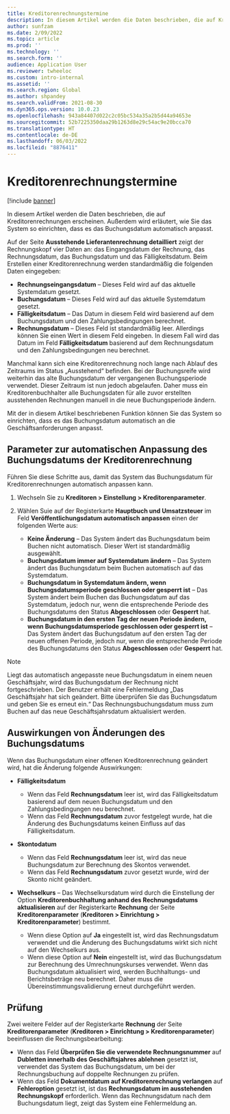 ```yaml
---
title: Kreditorenrechnungstermine
description: In diesem Artikel werden die Daten beschrieben, die auf Kreditorenrechnungen erscheinen. Außerdem wird erläutert, wie Sie das System so einrichten, dass es das Buchungsdatum automatisch anpasst.
author: sunfzam
ms.date: 2/09/2022
ms.topic: article
ms.prod: ''
ms.technology: ''
ms.search.form: ''
audience: Application User
ms.reviewer: twheeloc
ms.custom: intro-internal
ms.assetid: ''
ms.search.region: Global
ms.author: shpandey
ms.search.validFrom: 2021-08-30
ms.dyn365.ops.version: 10.0.23
ms.openlocfilehash: 943a84407d022c2c05bc534a35a2b5d44a94653e
ms.sourcegitcommit: 52b7225350daa29b1263d8e29c54ac9e20bcca70
ms.translationtype: HT
ms.contentlocale: de-DE
ms.lasthandoff: 06/03/2022
ms.locfileid: "8876411"
---
```

# <a name="vendor-invoice-dates"></a>Kreditorenrechnungstermine

[!include [banner](../includes/banner.md)]

In diesem Artikel werden die Daten beschrieben, die auf Kreditorenrechnungen erscheinen. Außerdem wird erläutert, wie Sie das System so einrichten, dass es das Buchungsdatum automatisch anpasst.

Auf der Seite **Ausstehende Lieferantenrechnung detailliert** zeigt der Rechnungskopf vier Daten an: das Eingangsdatum der Rechnung, das Rechnungsdatum, das Buchungsdatum und das Fälligkeitsdatum. Beim Erstellen einer Kreditorenrechnung werden standardmäßig die folgenden Daten eingegeben:

- **Rechnungseingangsdatum** – Dieses Feld wird auf das aktuelle Systemdatum gesetzt.
- **Buchungsdatum** – Dieses Feld wird auf das aktuelle Systemdatum gesetzt. 
- **Fälligkeitsdatum** – Das Datum in diesem Feld wird basierend auf dem Buchungsdatum und den Zahlungsbedingungen berechnet.
- **Rechnungsdatum** – Dieses Feld ist standardmäßig leer. Allerdings können Sie einen Wert in diesem Feld eingeben. In diesem Fall wird das Datum im Feld **Fälligkeitsdatum** basierend auf dem Rechnungsdatum und den Zahlungsbedingungen neu berechnet.

Manchmal kann sich eine Kreditorenrechnung noch lange nach Ablauf des Zeitraums im Status „Ausstehend“ befinden. Bei der Buchungsreife wird weiterhin das alte Buchungsdatum der vergangenen Buchungsperiode verwendet. Dieser Zeitraum ist nun jedoch abgelaufen. Daher muss ein Kreditorenbuchhalter alle Buchungsdaten für alle zuvor erstellten ausstehenden Rechnungen manuell in die neue Buchungsperiode ändern.

Mit der in diesem Artikel beschriebenen Funktion können Sie das System so einrichten, dass es das Buchungsdatum automatisch an die Geschäftsanforderungen anpasst.

## <a name="parameter-for-automatically-adjusting-the-vendor-invoice-posting-date"></a>Parameter zur automatischen Anpassung des Buchungsdatums der Kreditorenrechnung

Führen Sie diese Schritte aus, damit das System das Buchungsdatum für Kreditorenrechnungen automatisch anpassen kann.

1.  Wechseln Sie zu **Kreditoren \> Einstellung \> Kreditorenparameter**.
2.  Wählen Suie auf der Registerkarte **Hauptbuch und Umsatzsteuer** im Feld **Veröffentlichungsdatum automatisch anpassen** einen der folgenden Werte aus:

    - **Keine Änderung** – Das System ändert das Buchungsdatum beim Buchen nicht automatisch. Dieser Wert ist standardmäßig ausgewählt.
    - **Buchungsdatum immer auf Systemdatum ändern** – Das System ändert das Buchungsdatum beim Buchen automatisch auf das Systemdatum.
    - **Buchungsdatum in Systemdatum ändern, wenn Buchungsdatumsperiode geschlossen oder gesperrt ist** – Das System ändert beim Buchen das Buchungsdatum auf das Systemdatum, jedoch nur, wenn die entsprechende Periode des Buchungsdatums den Status **Abgeschlossen** oder **Gesperrt** hat.
    - **Buchungsdatum in den ersten Tag der neuen Periode ändern, wenn Buchungsdatumsperiode geschlossen oder gesperrt ist** – Das System ändert das Buchungsdatum auf den ersten Tag der neuen offenen Periode, jedoch nur, wenn die entsprechende Periode des Buchungsdatums den Status **Abgeschlossen** oder **Gesperrt** hat.

> [!NOTE]
> Liegt das automatisch angepasste neue Buchungsdatum in einem neuen Geschäftsjahr, wird das Buchungsdatum der Rechnung nicht fortgeschrieben. Der Benutzer erhält eine Fehlermeldung „Das Geschäftsjahr hat sich geändert. Bitte überprüfen Sie das Buchungsdatum und geben Sie es erneut ein.“ Das Rechnungsbuchungsdatum muss zum Buchen auf das neue Geschäftsjahrsdatum aktualisiert werden.

## <a name="impact-of-posting-date-changes"></a>Auswirkungen von Änderungen des Buchungsdatums

Wenn das Buchungsdatum einer offenen Kreditorenrechnung geändert wird, hat die Änderung folgende Auswirkungen:

- **Fälligkeitsdatum**

    - Wenn das Feld **Rechnungsdatum** leer ist, wird das Fälligkeitsdatum basierend auf dem neuen Buchungsdatum und den Zahlungsbedingungen neu berechnet.
    - Wenn das Feld **Rechnungsdatum** zuvor festgelegt wurde, hat die Änderung des Buchungsdatums keinen Einfluss auf das Fälligkeitsdatum.

- **Skontodatum**

    - Wenn das Feld **Rechnungsdatum** leer ist, wird das neue Buchungsdatum zur Berechnung des Skontos verwendet.
    - Wenn das Feld **Rechnungsdatum** zuvor gesetzt wurde, wird der Skonto nicht geändert.

- **Wechselkurs** – Das Wechselkursdatum wird durch die Einstellung der Option **Kreditorenbuchhaltung anhand des Rechnungsdatums aktualisieren** auf der Registerkarte **Rechnung** der Seite **Kreditorenparameter** (**Kreditoren \> Einrichtung \> Kreditorenparameter**) bestimmt.

    - Wenn diese Option auf **Ja** eingestellt ist, wird das Rechnungsdatum verwendet und die Änderung des Buchungsdatums wirkt sich nicht auf den Wechselkurs aus.
    - Wenn diese Option auf **Nein** eingestellt ist, wird das Buchungsdatum zur Berechnung des Umrechnungskurses verwendet. Wenn das Buchungsdatum aktualisiert wird, werden Buchhaltungs- und Berichtsbeträge neu berechnet. Daher muss die Übereinstimmungsvalidierung erneut durchgeführt werden.

## <a name="validation"></a>Prüfung

Zwei weitere Felder auf der Registerkarte **Rechnung** der Seite **Kreditorenparameter** (**Kreditoren \> Einrichtung \> Kreditorenparameter**) beeinflussen die Rechnungsbearbeitung:

- Wenn das Feld **Überprüfen Sie die verwendete Rechnungsnummer** auf **Dubletten innerhalb des Geschäftsjahres ablehnen** gesetzt ist, verwendet das System das Buchungsdatum, um bei der Rechnungsbuchung auf doppelte Rechnungen zu prüfen.
- Wenn das Feld **Dokumentdatum auf Kreditorenrechnung verlangen** auf **Fehleroption** gesetzt ist, ist das **Rechnungsdatum im ausstehenden Rechnungskopf** erforderlich. Wenn das Rechnungsdatum nach dem Buchungsdatum liegt, zeigt das System eine Fehlermeldung an.
